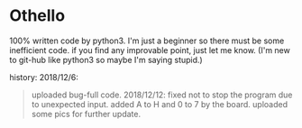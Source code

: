 # Othello
100% written code by python3.
I'm just a beginner so there must be some inefficient code.
if you find any improvable point, just let me know.
(I'm new to git-hub like python3 so maybe I'm saying stupid.) 

history:
2018/12/6: 
>uploaded bug-full code.
2018/12/12: 
>fixed not to stop the program due to unexpected input.
>added A to H and 0 to 7 by the board.
>uploaded some pics for further update. 
